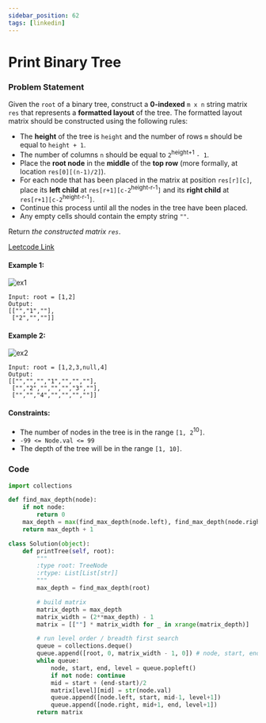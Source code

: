 ```yaml
---
sidebar_position: 62
tags: [linkedin]
---
```


# Print Binary Tree

### Problem Statement

Given the `root` of a binary tree, construct a **0-indexed** `m x n` string matrix `res` that represents a **formatted layout** of the tree. The formatted layout matrix should be constructed using the following rules:

- The **height** of the tree is `height` and the number of rows `m` should be equal to `height + 1`.
- The number of columns `n` should be equal to `2`<sup>height+1</sup> `- 1`.
- Place the **root node** in the **middle** of the **top row** (more formally, at location `res[0][(n-1)/2]`).
- For each node that has been placed in the matrix at position `res[r][c]`, place its **left child** at `res[r+1][c-2`<sup>height-r-1</sup>`]` and its **right child** at `res[r+1][c-2`<sup>height-r-1</sup>`]`.
- Continue this process until all the nodes in the tree have been placed.
- Any empty cells should contain the empty string `""`.

Return _the constructed matrix `res`_.

[Leetcode Link](https://leetcode.com/problems/print-binary-tree)

#### Example 1:

![ex1](https://assets.leetcode.com/uploads/2021/05/03/print1-tree.jpg)

```
Input: root = [1,2]
Output:
[["","1",""],
 ["2","",""]]
```

#### Example 2:

![ex2](https://assets.leetcode.com/uploads/2021/05/03/print2-tree.jpg)

```
Input: root = [1,2,3,null,4]
Output:
[["","","","1","","",""],
 ["","2","","","","3",""],
 ["","","4","","","",""]]
```

#### Constraints:

- The number of nodes in the tree is in the range `[1, 2`<sup>10</sup>`]`.
- `-99 <= Node.val <= 99`
- The depth of the tree will be in the range `[1, 10]`.

### Code

```python title="Python Code"
import collections

def find_max_depth(node):
    if not node:
        return 0
    max_depth = max(find_max_depth(node.left), find_max_depth(node.right))
    return max_depth + 1

class Solution(object):
    def printTree(self, root):
        """
        :type root: TreeNode
        :rtype: List[List[str]]
        """
        max_depth = find_max_depth(root)

        # build matrix
        matrix_depth = max_depth
        matrix_width = (2**max_depth) - 1
        matrix = [[""] * matrix_width for _ in xrange(matrix_depth)]

        # run level order / breadth first search
        queue = collections.deque()
        queue.append([root, 0, matrix_width - 1, 0]) # node, start, end, level
        while queue:
            node, start, end, level = queue.popleft()
            if not node: continue
            mid = start + (end-start)/2
            matrix[level][mid] = str(node.val)
            queue.append([node.left, start, mid-1, level+1])
            queue.append([node.right, mid+1, end, level+1])
        return matrix

```
